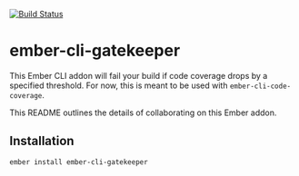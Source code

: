 [![Build Status](https://travis-ci.org/skaterdav85/ember-cli-gatekeeper.svg?branch=master)](https://travis-ci.org/skaterdav85/ember-cli-gatekeeper)

# ember-cli-gatekeeper

This Ember CLI addon will fail your build if code coverage drops by a specified threshold. For now, this is meant to be used with `ember-cli-code-coverage`.

This README outlines the details of collaborating on this Ember addon.

## Installation

```
ember install ember-cli-gatekeeper
```
